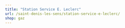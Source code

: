 ```yaml
---
title: "Station Service E. Leclerc"
url: /saint-denis-les-sens/station-service-e-leclerc/
shop: gaz
---
```

